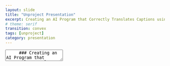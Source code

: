 ```yaml
---
layout: slide
title: "Unproject Presentation"
excerpt: Creating an AI Program that Correctly Translates Captions using Text Analysis for Digital Social Storytelling
# theme: serif
transition: convex
tags: [unproject]
category: presentation
---
```

<section data-markdown>
  <link rel="stylesheet" href="dist/theme/serif.css">
  <textarea data-template>
     ### Creating an AI Program that Correctly Translates Captions using Text Analysis Tehcniques for Digital-Social Storytelling.
  <section>Awad AlMehairi IM-UH-1511 - Introduction to Digital Humanities.</section>
    <section>
      ---
          ### Scope:
      <section>This project focuses on tackling incorrect social media captions and messages by forging together an AI system that detects inconsistent translations across social media platforms that communicate incoherent ideas due to inaccurate translations. The main idea it approaches is language, mainly the Emirati Arabic dialect.</section>
      <section>Lots of dialects are improperly documented online that their translation processes are almost always slightly off or based on the formal form of the detected language. Emirati Arabic is one of those prone to inaccurate translations, thus inaccurate interpretations.</section>
    </section>
    ---
    ### Main Concerns:
    <section>Maintain consistent usage of Emirati Arabic in research purposes.
Allow researchers and social media users in general to understand Emirati Arabic and not shy away from it, especially during research or important announcements (especially those within communities).</section>
    <section>
      ---
           ### Data & Their Sources:
    <section>Most data for this project is collected from social media accounts with captions/comments of different versions of Emirati Arabic. Other versions of this project will be fully developed to house translation processes of other languages and dialects (not necessarily of Arabic). Other forms of data include written narratives and poetry in Emirati Arabic. These sources are used to expand the database with a richer vocabulary.</section>
      <section>Instagram accounts like @goodbyeoldjumeirah are used to fuel the database with vocabulary from the public. This account focuses on "archiving traditional, abandoned, and demolished houses in Jumeirah". Most of the comments under this account’s posts are of Emirati Arabic. The account managers are natives of the UAE, and most of the comments under their posts are from other locals commenting in Emirati Arabic.</section>
      <section>@almawrooth on Instagram – a page that aims to document inherent aspects of locations in the UAE by the people from an older time of today. Most of the contributions and explanations are in Emirati Arabic. This account brings forth a historical influence on the usage of certain words of Emirati Arabic.</section>
    </section>
    ---
     ### Ethics:
    <section>This project is guided by the motive of wanting to maintain the identity of Emiratis across social media platforms that are usually dominantly westernized. It follows copyright guidelines with the sources it uses for data collection and database construction. Development of this project is organized and completed by a team of Emirati professionals that are experts in linguistics and data collection.</section>
    <section>
      ---
     ### Values:
      test
      ---
     ### Techniques:
      Use text analysis techniques to further analyze proposed texts (and dialects) to better compose correct translation programs in
     ---
      ## Aims:
      The main goal of this project is to create a flawless database that can successfully detect inaccurate translations and correctly display them. The final form of the project will be used as a tool to make data collection from online sources that use Emirati Arabic instead of English.</section>
      ---
     ## Participation:
    This project aims to contain ideas of the people in Jumeirah that showcase cultural diversity and availability through language.
    ---
     ## Workplan:
    test
  </textarea>
</section>
